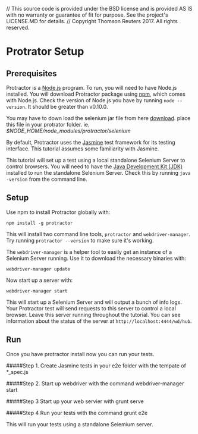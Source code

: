 // This source code is provided under the BSD license and is provided AS IS with no warranty or guarantee of fit for purpose.  See the project's LICENSE.MD for details.
// Copyright Thomson Reuters 2017. All rights reserved.

Protrator Setup
===============

Prerequisites
-------------

Protractor is a [Node.js](http://nodejs.org/) program. To run, you will need to have Node.js installed. You will download Protractor package using [npm](https://www.npmjs.org/), which comes with Node.js. Check the version of Node.js you have by running `node --version`. It should be greater than v0.10.0.

You may have to down load the selenium jar file from here [download](http://docs.seleniumhq.org/download/). place this file in your protrator folder. ie. *$NODE_HOME/node_modules/protractor/selenium*


By default, Protractor uses the [Jasmine](http://jasmine.github.io/1.3/introduction.html) test framework for its testing interface. This tutorial assumes some familiarity with Jasmine.

This tutorial will set up a test using a local standalone Selenium Server to control browsers. You will need to have the [Java Development Kit (JDK)](http://www.oracle.com/technetwork/java/javase/downloads/index.html) installed to run the standalone Selenium Server. Check this by running `java -version` from the command line.

Setup
-----

Use npm to install Protractor globally with:

    npm install -g protractor

This will install two command line tools, `protractor` and `webdriver-manager`. Try running `protractor --version` to make sure it's working.

The `webdriver-manager` is a helper tool to easily get an instance of a Selenium Server running. Use it to download the necessary binaries with:

    webdriver-manager update

Now start up a server with:

    webdriver-manager start

This will start up a Selenium Server and will output a bunch of info logs. Your Protractor test will send requests to this server to control a local browser. Leave this server running throughout the tutorial. You can see information about the status of the server at `http://localhost:4444/wd/hub`.

Run
-----
Once you have protractor install now you can run your tests. 

#####Step 1.
Create Jasmine tests in your e2e folder with the tempate of *_spec.js

#####Step 2.
Start up webdriver with the command
	webdriver-manager start

#####Step 3
Start up your web servier with
	grunt serve

#####Step 4
Run your tests with the command
	grunt e2e

This will run your tests using a standalone Selemium server.
